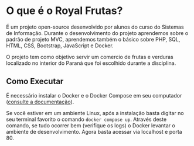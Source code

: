 # O que é o Royal Frutas?
É um projeto open-source desenvolvido por alunos do curso do Sistemas de Informação.
Durante o desenvolvimento do projeto aprendemos sobre o padrão de projeto MVC, aprendemos também o básico sobre PHP, SQL, HTML, CSS, Bootstrap, JavaScript e Docker. 

O projeto tem como objetivo servir um comercio de frutas e verduras localizado no interior do Paraná que foi escolhido durante a disciplina.

## Como Executar
É necessário instalar o Docker e o Docker Compose em seu computador ([consulte a documentação](https://docs.docker.com/compose/)).

Se você estiver em um ambiente Linux, após a instalação basta digitar no seu terminal favorito o comando `docker compose up`. Através deste comando, se tudo ocorrer bem (verifique os logs) o Docker levantar o ambiente de desenvolvimento. Agora basta acessar via localhost e porta 80.
